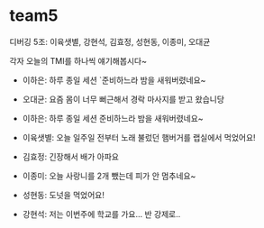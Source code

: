 # team5

디버깅 5조: 이육샛별, 강현석, 김효정, 성현동, 이종미, 오대균

각자 오늘의 TMI를 하나씩 얘기해봅시다~

- 이하은: 하루 종일 세션 `준비하느라 밤을 새워버렸네요~

- 오대균: 요즘 몸이 너무 뻐근해서 경락 마사지를 받고 왔습니당
- 이하은: 하루 종일 세션 준비하느라 밤을 새워버렸네요~

- 이육샛별: 오늘 일주일 전부터 노래 불렀던 햄버거를 랩실에서 먹었어요!
- 김효정: 긴장해서 배가 아파요
- 이종미: 오늘 사랑니를 2개 뺐는데 피가 안 멈추네요~
- 성현동: 도넛을 먹었어요!

- 강현석: 저는 이번주에 학교를 가요... 반 강제로..
